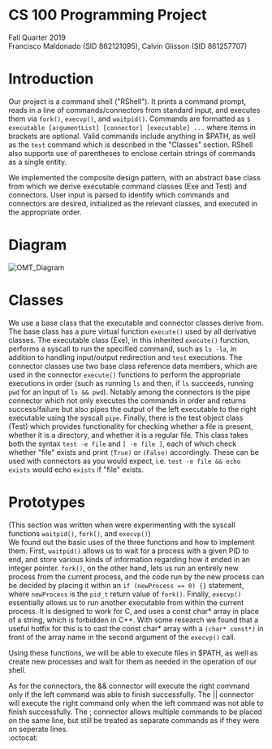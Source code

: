 # CS 100 Programming Project                                                                                                                    
Fall Quarter 2019</br>
Francisco Maldonado (SID 862121095),  Calvin Glisson (SID 861257707)
# Introduction
Our project is a command shell ("RShell"). It prints a command prompt, reads in a line of commands/connectors from standard input, and executes them via `fork()`, `execvp()`, and `waitpid()`. Commands are formatted as `$ executable [argumentList] [connector] [executable] ...` where items in brackets are optional. Valid commands include anything in $PATH, as well as the `test` command which is described in the "Classes" section. RShell also supports use of parentheses to enclose certain strings of commands as a single entity.

We implemented the composite design pattern, with an abstract base class from which we derive executable command classes (Exe and Test) and connectors. User input is parsed to identify which commands and connectors are desired, initialized as the relevant classes, and executed in the appropriate order.
# Diagram
![OMT_Diagram](https://github.com/cs100/assignment-meme_team/blob/master/images/omt.png?raw=true)
# Classes
We use a base class that the executable and connector classes derive from. The base class has a pure virtual function `execute()` used by all derivative classes. The executable class (Exe), in this inherited `execute()` function, performs a syscall to run the specified command, such as `ls -la`, in addition to handling input/output redirection and `test` executions. The connector classes use two base class reference data members, which are used in the connector `execute()` functions to perform the appropriate executions in order (such as running `ls` and then, if `ls` succeeds, running `pwd` for an input of `ls && pwd`). Notably among the connectors is the pipe connector which not only executes the commands in order and returns success/failure but also pipes the output of the left executable to the right executable using the syscall `pipe`. Finally, there is the test object class (Test) which provides functionality for checking whether a file is present, whether it is a directory, and whether it is a regular file. This class takes both the syntax `test -e file` and `[ -e file ]`, each of which check whether "file" exists and print `(True)` or `(False)` accordingly. These can be used with connectors as you would expect, i.e. `test -e file && echo exists` would echo `exists` if "file" exists.
# Prototypes
(This section was written when were experimenting with the syscall functions `waitpid()`, `fork()`, and `execvp()`)</br>
We found out the basic uses of the three functions and how to implement them. First, `waitpid()` allows us to wait for a process with a given PID to end, and store various kinds of information regarding how it ended in an integer pointer. `fork()`, on the other hand, lets us run an entirely new process from the current process, and the code run by the new process can be decided by placing it within an `if (newProcess == 0) {}` statement, where `newProcess` is the `pid_t` return value of `fork()`. Finally, `execvp()` essentially allows us to run another executable from within the current process. It is designed to work for C, and uses a const char* array in place of a string, which is forbidden in C++. With some research we found that a useful hotfix for this is to cast the const char* array with a `(char* const*)` in front of the array name in the second argument of the `execvp()` call.

Using these functions, we will be able to execute files in $PATH, as well as create new processes and wait for them as needed in the operation of our shell.

As for the connectors, the && connector will execute the right command only if the left command was able to finish successfully.
The || connector will execute the right command only when the left command was not able to finish successfully.
The ; connector allows multiple commands to be placed on the same line, but still be treated as separate commands as if they were on seperate lines.
</br>
:octocat:
